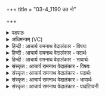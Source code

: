 +++
title = "03-4_1190 उत नो"

+++
<details><summary>पदपाठः</summary>

उत꣢। नः꣣। वा꣡ज꣢꣯सातये। वा꣡ज꣢꣯। सा꣣तये। प꣡व꣢꣯स्व। बृ꣣हतीः꣢। इ꣡षः꣢꣯। द्यु꣣म꣢त्। इ꣣न्दो। सुवी꣡र्य꣢म्। सु꣣। वी꣡र्य꣢꣯म्। ११९०।
</details>

<details><summary>अधिमन्त्रम् (VC)</summary>

- पवमानः सोमः
- असितः काश्यपो देवलो वा
- गायत्री
- षड्जः
</details>

<details><summary>हिन्दी : आचार्य रामनाथ वेदालंकार - विषयः</summary>

अगले मन्त्र में परमेश्वर से प्रार्थना की गयी है।
</details>

<details><summary>हिन्दी : आचार्य रामनाथ वेदालंकार - पदार्थः</summary>

पदार्थान्वयभाषाः -  (उत)अब,हे(इन्दो)रस से भिगोनेवाले परमेश्वर!आप(वाजसातये)आत्मबल तथा मनोबल के प्रदानार्थ(नः)हमारे लिए(बृहतीः)महान्(इषः)अभीष्ट आनन्दरस की धाराओं को,तथा(द्युमत्)तेज से युक्त और(सुवीर्यम्)श्रेष्ठ वीर्य से युक्त ऐश्वर्य को(पवस्व)प्रवाहित करो ॥४॥
</details>

<details><summary>हिन्दी : आचार्य रामनाथ वेदालंकार - भावार्थः</summary>

भावार्थभाषाः -  जगदीश्वर ही आत्मबल,आनन्द,तेज और शक्ति का दिव्य स्रोत है ॥४॥
</details>

<details><summary>संस्कृत : आचार्य रामनाथ वेदालंकार - विषयः</summary>

अथ परमेश्वरः प्रार्थ्यते।
</details>

<details><summary>संस्कृत : आचार्य रामनाथ वेदालंकार - पदार्थः</summary>

पदार्थान्वयभाषाः -  (उत)इदानीम् हे(इन्दो)रसक्लेदक परमेश्वर!त्वम्(वाजसातये)आत्मबलस्य मनोबलस्य च प्रदानाय(नः)अस्मभ्यम्(बृहतीः)महतीः(इषः)अभीष्टाः आनन्दरसधाराः, (द्युमत्)तेजोयुक्तम्(सुवीर्यम्)श्रेष्ठसामर्थ्ययुक्तं धनं च(पवस्व)प्रवाहय ॥४॥
</details>

<details><summary>संस्कृत : आचार्य रामनाथ वेदालंकार - भावार्थः</summary>

भावार्थभाषाः -  जगदीश्वर एवात्मबलस्यानन्दस्य तेजसः शक्तेश्च दिव्यं स्रोतो वर्तते ॥४॥
</details>

<details><summary>संस्कृत : आचार्य रामनाथ वेदालंकार - पादटिप्पनी</summary>

टिप्पणी:   १.ऋ० ९।१३।४।
</details>